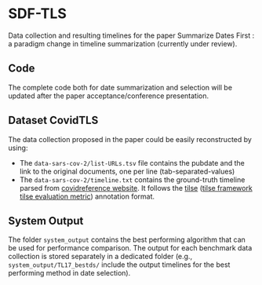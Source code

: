 # SDF-TLS
Data collection and resulting timelines for the paper Summarize Dates First : a paradigm change in timeline summarization (currently under review).

## Code
The complete code both for date summarization and selection will be updated after the paper acceptance/conference presentation.

## Dataset CovidTLS
The data collection proposed in the paper could be easily reconstructed by using:
- The `data-sars-cov-2/list-URLs.tsv` file contains the pubdate and the link to the original documents, one per line (tab-separated-values)
- The `data-sars-cov-2/timeline.txt` contains the ground-truth timeline parsed from [covidreference website](https://covidreference.com/). It follows the [tilse](https://github.com/smartschat/tilse) ([tilse framework](https://arxiv.org/pdf/1810.07949.pdf) [tilse evaluation metric](https://www.aclweb.org/anthology/E17-2046.pdf)) annotation format.

## System Output
The folder `system_output` contains the best performing algorithm that can be used for performance comparison. The output for each benchmark data collection is stored separately in a dedicated folder (e.g., `system_output/TL17_bestds/` include the output timelines for the best performing method in date selection). 
